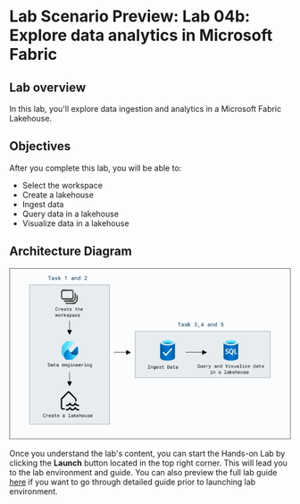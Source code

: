 # Lab Scenario Preview: Lab 04b: Explore data analytics in Microsoft Fabric

## Lab overview

In this lab, you'll explore data ingestion and analytics in a Microsoft Fabric Lakehouse.

## Objectives

After you complete this lab, you will be able to:

+ Select the workspace
+ Create a lakehouse
+ Ingest data
+ Query data in a lakehouse
+ Visualize data in a lakehouse
  
## Architecture Diagram

 ![](../images/4b.png)  

Once you understand the lab's content, you can start the Hands-on Lab by clicking the **Launch** button located in the top right corner. This will lead you to the lab environment and guide. You can also preview the full lab guide [here](https://experience.cloudlabs.ai/#/labguidepreview/b570b545-860a-4695-b241-009bdf7271f8) if you want to go through detailed guide prior to launching lab environment.
